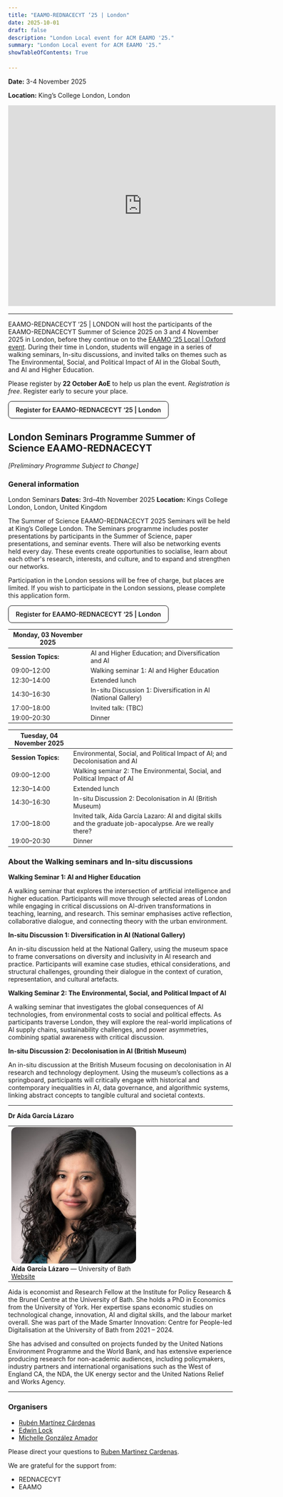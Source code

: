 ```yaml
---
title: "EAAMO-REDNACECYT ‘25 | London"
date: 2025-10-01
draft: false
description: "London Local event for ACM EAAMO '25."
summary: "London Local event for ACM EAAMO '25."
showTableOfContents: True

---
```


**Date:** 3-4 November 2025

**Location:** King’s College London, London
<iframe src="https://www.google.com/maps/embed?pb=!1m18!1m12!1m3!1d2483.0942799276595!2d-0.12086791167710566!3d51.51148629913944!2m3!1f0!2f0!3f0!3m2!1i1024!2i768!4f13.1!3m3!1m2!1s0x487604b5a3b455dd%3A0xb0643efb7ed0928d!2sKing&#39;s%20College%20London!5e0!3m2!1sen!2srs!4v1759330751119!5m2!1sen!2srs" width="600" height="450" style="border:0;" allowfullscreen="" loading="lazy" referrerpolicy="no-referrer-when-downgrade"></iframe>

---
EAAMO-REDNACECYT ‘25 | LONDON will host the participants of the EAAMO-REDNACECYT Summer of Science 2025 on 3 and 4 November 2025 in London, before they continue on to the [EAAMO ‘25 Local | Oxford event](https://conference.eaamo.org/oxford_event/). During their time in London, students will engage in a series of walking seminars, In-situ discussions, and invited talks on themes such as The Environmental, Social, and Political Impact of AI in the Global South, and AI and Higher Education.

Please register by **22 October AoE** to help us plan the event. *Registration is free*. Register early to secure your place.

<a href="https://docs.google.com/forms/d/e/1FAIpQLSfkbyWt5_Vys-m9nJF357czR4JHlsBKaITSBiWlSA4uSQnisA/viewform" target="_blank" rel="noopener" style="display:inline-block;padding:10px 16px;border-radius:8px;border:1px solid #111;text-decoration:none;font-weight:600;">Register for EAAMO-REDNACECYT ‘25 | London</a>

## London Seminars Programme Summer of Science EAAMO-REDNACECYT

*[Preliminary Programme Subject to Change]*

### General information 

London Seminars
**Dates:** 3rd–4th November 2025
**Location:** Kings College London, London, United Kingdom

The Summer of Science EAAMO-REDNACECYT 2025 Seminars will be held at King’s College London. The Seminars programme includes poster presentations by participants in the Summer of Science, paper presentations, and seminar events. There will also be networking events held every day. These events create opportunities to socialise, learn about each other's research, interests, and culture, and to expand and strengthen our networks.

Participation in the London sessions will be free of charge, but places are limited. If you wish to participate in the London sessions, please complete this application form.

<a href="https://docs.google.com/forms/d/e/1FAIpQLSfkbyWt5_Vys-m9nJF357czR4JHlsBKaITSBiWlSA4uSQnisA/viewform" target="_blank" rel="noopener" style="display:inline-block;padding:10px 16px;border-radius:8px;border:1px solid #111;text-decoration:none;font-weight:600;">Register for EAAMO-REDNACECYT ‘25 | London</a>

| **Monday, 03 November 2025** |  |
|--------------------------|--|
| **Session Topics:** | AI and Higher Education; and Diversification and AI |
| 09:00–12:00 | Walking seminar 1: AI and Higher Education |
| 12:30–14:00 | Extended lunch |
| 14:30–16:30 | In-situ Discussion 1: Diversification in AI (National Gallery) |
| 17:00–18:00 | Invited talk: (TBC) |
| 19:00–20:30 | Dinner |

| **Tuesday, 04 November 2025** |  |
|---------------------------|--|
| **Session Topics:** | Environmental, Social, and Political Impact of AI; and Decolonisation and AI |
| 09:00–12:00 | Walking seminar 2: The Environmental, Social, and Political Impact of AI |
| 12:30–14:00 | Extended lunch |
| 14:30–16:30 | In-situ Discussion 2: Decolonisation in AI (British Museum) |
| 17:00–18:00 | Invited talk, Aída García Lazaro: AI and digital skills and the graduate job-apocalypse. Are we really there? |
| 19:00–20:30 | Dinner |

### About the Walking seminars and In-situ discussions

**Walking Seminar 1: AI and Higher Education**

A walking seminar that explores the intersection of artificial intelligence and higher education. Participants will move through selected areas of London while engaging in critical discussions on AI-driven transformations in teaching, learning, and research. This seminar emphasises active reflection, collaborative dialogue, and connecting theory with the urban environment.

**In-situ Discussion 1: Diversification in AI (National Gallery)**

An in-situ discussion held at the National Gallery, using the museum space to frame conversations on diversity and inclusivity in AI research and practice. Participants will examine case studies, ethical considerations, and structural challenges, grounding their dialogue in the context of curation, representation, and cultural artefacts.

**Walking Seminar 2: The Environmental, Social, and Political Impact of AI**

A walking seminar that investigates the global consequences of AI technologies, from environmental costs to social and political effects. As participants traverse London, they will explore the real-world implications of AI supply chains, sustainability challenges, and power asymmetries, combining spatial awareness with critical discussion.

**In-situ Discussion 2: Decolonisation in AI (British Museum)**

An in-situ discussion at the British Museum focusing on decolonisation in AI research and technology deployment. Using the museum’s collections as a springboard, participants will critically engage with historical and contemporary inequalities in AI, data governance, and algorithmic systems, linking abstract concepts to tangible cultural and societal contexts.

- - -

**Dr Aída García Lázaro**

<table>
  <tr>
    <td style="vertical-align:top;width:50%;">
      <img src="lazaro.png" alt="Photo of Aída García Lázaro" style="width:100%;max-width:280px;border-radius:12px;" />
      <div><strong>Aída García Lázaro</strong> — University of Bath</div>
      <div><a href="https://researchportal.bath.ac.uk/en/persons/aida-garcia-lazaro" target="_blank" rel="noopener">Website</a></div>
    </td>
  </tr>
</table>

Aida is economist and Research Fellow at the Institute for Policy Research & the Brunel Centre at the University of Bath. She holds a PhD in Economics from the University of York. Her expertise spans economic studies on technological change, innovation, AI and digital skills, and the labour market overall. She was part of the Made Smarter Innovation: Centre for People-led Digitalisation at the University of Bath from 2021 – 2024.

She has advised and consulted on projects funded by the United Nations Environment Programme and the World Bank, and has extensive experience producing research for non-academic audiences, including policymakers, industry partners and international organisations such as the West of England CA, the NDA, the UK energy sector and the United Nations Relief and Works Agency.

- - -

### Organisers
- [Rubén Martínez Cárdenas](https://rubenmtzc.netlify.app/)
- [Edwin Lock](https://www.edwinlock.com/)
- [Michelle González Amador](https://www.m-gonzalezamador.com/)

Please direct your questions to [Ruben Martinez Cardenas](ruben.martinezcardenas@york.ac.uk).

We are grateful for the support from:
- REDNACECYT
- EAAMO